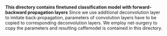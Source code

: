 **This directory contains finetuned classification model with forward-backward propagation layers**
Since we use additional deconvolution layer to imitate back-propagation, parameters of convolution layers have to be copied to corresponding deconvolution layers. We employ net-surgery to copy the parameters and resulting caffemodel is contained in this directory. 
